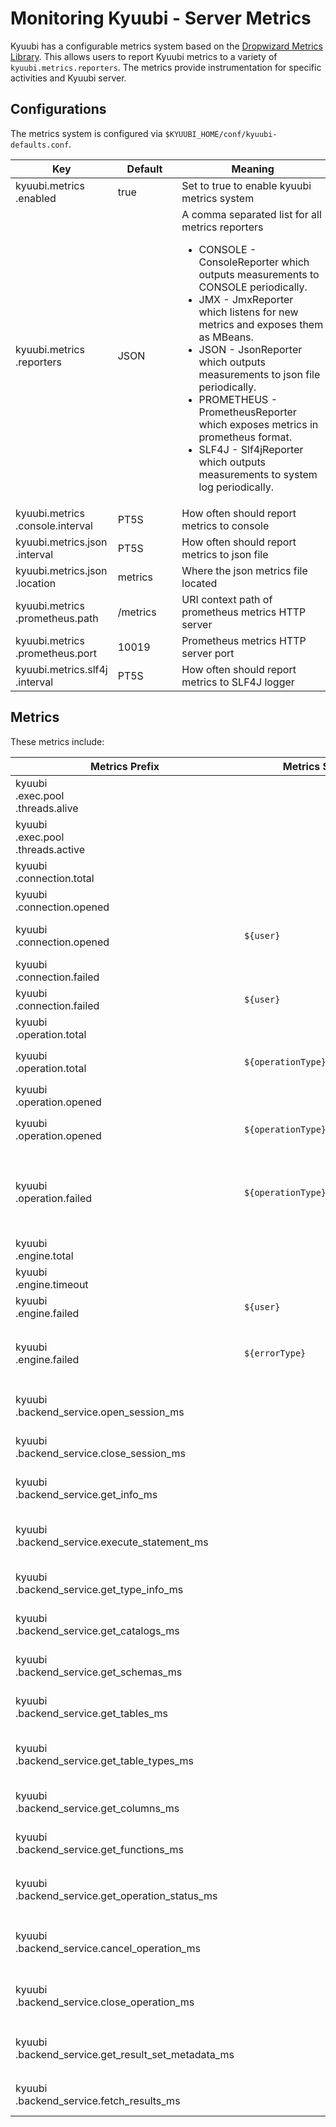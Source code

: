 <!--
 - Licensed to the Apache Software Foundation (ASF) under one or more
 - contributor license agreements.  See the NOTICE file distributed with
 - this work for additional information regarding copyright ownership.
 - The ASF licenses this file to You under the Apache License, Version 2.0
 - (the "License"); you may not use this file except in compliance with
 - the License.  You may obtain a copy of the License at
 -
 -   http://www.apache.org/licenses/LICENSE-2.0
 -
 - Unless required by applicable law or agreed to in writing, software
 - distributed under the License is distributed on an "AS IS" BASIS,
 - WITHOUT WARRANTIES OR CONDITIONS OF ANY KIND, either express or implied.
 - See the License for the specific language governing permissions and
 - limitations under the License.
 -->

# Monitoring Kyuubi - Server Metrics

Kyuubi has a configurable metrics system based on the [Dropwizard Metrics Library](https://metrics.dropwizard.io/).
This allows users to report Kyuubi metrics to a variety of `kyuubi.metrics.reporters`. 
The metrics provide instrumentation for specific activities and Kyuubi server.

## Configurations

The metrics system is configured via `$KYUUBI_HOME/conf/kyuubi-defaults.conf`.

Key | Default | Meaning | Type | Since
--- | --- | --- | --- | ---
kyuubi\.metrics<br>\.enabled|<div style='width: 65pt;word-wrap: break-word;white-space: normal'>true</div>|<div style='width: 170pt;word-wrap: break-word;white-space: normal'>Set to true to enable kyuubi metrics system</div>|<div style='width: 30pt'>boolean</div>|<div style='width: 20pt'>1.2.0</div>
kyuubi\.metrics<br>\.reporters|<div style='width: 65pt;word-wrap: break-word;white-space: normal'>JSON</div>|<div style='width: 170pt;word-wrap: break-word;white-space: normal'>A comma separated list for all metrics reporters<ul> <li>CONSOLE - ConsoleReporter which outputs measurements to CONSOLE periodically.</li> <li>JMX - JmxReporter which listens for new metrics and exposes them as MBeans.</li>  <li>JSON - JsonReporter which outputs measurements to json file periodically.</li> <li>PROMETHEUS - PrometheusReporter which exposes metrics in prometheus format.</li> <li>SLF4J - Slf4jReporter which outputs measurements to system log periodically.</li></ul></div>|<div style='width: 30pt'>seq</div>|<div style='width: 20pt'>1.2.0</div>
kyuubi\.metrics<br>\.console\.interval|<div style='width: 65pt;word-wrap: break-word;white-space: normal'>PT5S</div>|<div style='width: 170pt;word-wrap: break-word;white-space: normal'>How often should report metrics to console</div>|<div style='width: 30pt'>duration</div>|<div style='width: 20pt'>1.2.0</div>
kyuubi\.metrics\.json<br>\.interval|<div style='width: 65pt;word-wrap: break-word;white-space: normal'>PT5S</div>|<div style='width: 170pt;word-wrap: break-word;white-space: normal'>How often should report metrics to json file</div>|<div style='width: 30pt'>duration</div>|<div style='width: 20pt'>1.2.0</div>
kyuubi\.metrics\.json<br>\.location|<div style='width: 65pt;word-wrap: break-word;white-space: normal'>metrics</div>|<div style='width: 170pt;word-wrap: break-word;white-space: normal'>Where the json metrics file located</div>|<div style='width: 30pt'>string</div>|<div style='width: 20pt'>1.2.0</div>
kyuubi\.metrics<br>\.prometheus\.path|<div style='width: 65pt;word-wrap: break-word;white-space: normal'>/metrics</div>|<div style='width: 170pt;word-wrap: break-word;white-space: normal'>URI context path of prometheus metrics HTTP server</div>|<div style='width: 30pt'>string</div>|<div style='width: 20pt'>1.2.0</div>
kyuubi\.metrics<br>\.prometheus\.port|<div style='width: 65pt;word-wrap: break-word;white-space: normal'>10019</div>|<div style='width: 170pt;word-wrap: break-word;white-space: normal'>Prometheus metrics HTTP server port</div>|<div style='width: 30pt'>int</div>|<div style='width: 20pt'>1.2.0</div>
kyuubi\.metrics\.slf4j<br>\.interval|<div style='width: 65pt;word-wrap: break-word;white-space: normal'>PT5S</div>|<div style='width: 170pt;word-wrap: break-word;white-space: normal'>How often should report metrics to SLF4J logger</div>|<div style='width: 30pt'>duration</div>|<div style='width: 20pt'>1.2.0</div>

## Metrics

These metrics include:

Metrics Prefix | Metrics Suffix | Type | Since | Description
---|---|---|---|---
kyuubi<br/>.exec.pool<br/>.threads.alive  | | gauge | 1.2.0 |<div style='width: 150pt;word-wrap: break-word;white-space: normal'> threads keepAlive in the backend executive thread pool</div>
kyuubi<br/>.exec.pool<br/>.threads.active | | gauge | 1.2.0 |<div style='width: 150pt;word-wrap: break-word;white-space: normal'> threads active in the backend executive thread pool</div>
kyuubi<br/>.connection.total   | | counter | 1.2.0 |<div style='width: 150pt;word-wrap: break-word;white-space: normal'>  cumulative connection count</div>
kyuubi<br/>.connection.opened  | | gauge | 1.2.0 |<div style='width: 150pt;word-wrap: break-word;white-space: normal'> current active connection count</div>
kyuubi<br/>.connection.opened  | `${user}` | counter | 1.2.0 |<div style='width: 150pt;word-wrap: break-word;white-space: normal'> current active connections count requested by a `${user}`</div>
kyuubi<br/>.connection.failed  | | counter | 1.2.0 |<div style='width: 150pt;word-wrap: break-word;white-space: normal'>  cumulative failed connection count</div>
kyuubi<br/>.connection.failed  | `${user}` | counter | 1.2.0 |<div style='width: 150pt;word-wrap: break-word;white-space: normal'> cumulative failed connections for a `${user}`</div>
kyuubi<br/>.operation.total    | | counter | 1.5.0 |<div style='width: 150pt;word-wrap: break-word;white-space: normal'>  cumulative opened operation count</div>
kyuubi<br/>.operation.total    | `${operationType}` | counter | 1.5.0 |<div style='width: 150pt;word-wrap: break-word;white-space: normal'>  cumulative opened count for the operation `${operationType}`</div>
kyuubi<br/>.operation.opened   | | gauge | 1.5.0 |<div style='width: 150pt;word-wrap: break-word;white-space: normal'>  current opened operation count</div>
kyuubi<br/>.operation.opened   | `${operationType}` | counter | 1.5.0 |<div style='width: 150pt;word-wrap: break-word;white-space: normal'>  current opened count for the operation `${operationType}`</div>
kyuubi<br/>.operation.failed   | `${operationType}`.`${errorType}` | counter | 1.5.0 |<div style='width: 150pt;word-wrap: break-word;white-space: normal'>  cumulative failed count for the operation `${operationType}` with a particular `${errorType}`, e.g. `execute_statement.AnalysisException`</div>
kyuubi<br/>.engine.total       | | counter | 1.2.0 |<div style='width: 150pt;word-wrap: break-word;white-space: normal'>  cumulative created engines</div>
kyuubi<br/>.engine.timeout     | | counter | 1.2.0 |<div style='width: 150pt;word-wrap: break-word;white-space: normal'>  cumulative timeout engines</div>
kyuubi<br/>.engine.failed      | `${user}` | counter | 1.2.0 |<div style='width: 150pt;word-wrap: break-word;white-space: normal'>  cumulative explicitly failed engine count for a `${user}`</div>
kyuubi<br/>.engine.failed      | `${errorType}` | counter | 1.2.0 |<div style='width: 150pt;word-wrap: break-word;white-space: normal'> cumulative explicitly failed engine count for a particular `${errorType}`, e.g. `ClassNotFoundException`</div>
kyuubi<br/>.backend_service.open_session_ms            | | histogram | 1.5.0 |<div style='width: 150pt;word-wrap: break-word;white-space: normal'> kyuubi backend service `openSession` method time cost histogram statistics </div>
kyuubi<br/>.backend_service.close_session_ms           | | histogram | 1.5.0 |<div style='width: 150pt;word-wrap: break-word;white-space: normal'> kyuubi backend service `closeSession` method time cost histogram statistics </div>
kyuubi<br/>.backend_service.get_info_ms                | | histogram | 1.5.0 |<div style='width: 150pt;word-wrap: break-word;white-space: normal'> kyuubi backend service `getInfo` method time cost histogram statistics </div>
kyuubi<br/>.backend_service.execute_statement_ms       | | histogram | 1.5.0 |<div style='width: 150pt;word-wrap: break-word;white-space: normal'> kyuubi backend service `executeStatement` method time cost histogram statistics </div>
kyuubi<br/>.backend_service.get_type_info_ms           | | histogram | 1.5.0 |<div style='width: 150pt;word-wrap: break-word;white-space: normal'> kyuubi backend service `getTypeInfo` method time cost histogram statistics </div>
kyuubi<br/>.backend_service.get_catalogs_ms            | | histogram | 1.5.0 |<div style='width: 150pt;word-wrap: break-word;white-space: normal'> kyuubi backend service `getCatalogs` method time cost histogram statistics </div>
kyuubi<br/>.backend_service.get_schemas_ms             | | histogram | 1.5.0 |<div style='width: 150pt;word-wrap: break-word;white-space: normal'> kyuubi backend service `getSchemas` method time cost histogram statistics </div>
kyuubi<br/>.backend_service.get_tables_ms              | | histogram | 1.5.0 |<div style='width: 150pt;word-wrap: break-word;white-space: normal'> kyuubi backend service `getTables` method time cost histogram statistics </div>
kyuubi<br/>.backend_service.get_table_types_ms         | | histogram | 1.5.0 |<div style='width: 150pt;word-wrap: break-word;white-space: normal'> kyuubi backend service `getTableTypes` method time cost histogram statistics </div>
kyuubi<br/>.backend_service.get_columns_ms             | | histogram | 1.5.0 |<div style='width: 150pt;word-wrap: break-word;white-space: normal'> kyuubi backend service `getColumns` method time cost histogram statistics </div>
kyuubi<br/>.backend_service.get_functions_ms           | | histogram | 1.5.0 |<div style='width: 150pt;word-wrap: break-word;white-space: normal'> kyuubi backend service `getFunctions` method time cost histogram statistics </div>
kyuubi<br/>.backend_service.get_operation_status_ms    | | histogram | 1.5.0 |<div style='width: 150pt;word-wrap: break-word;white-space: normal'> kyuubi backend service `getOperationStatus` method time cost histogram statistics </div>
kyuubi<br/>.backend_service.cancel_operation_ms        | | histogram | 1.5.0 |<div style='width: 150pt;word-wrap: break-word;white-space: normal'> kyuubi backend service `cancelOperation` method time cost histogram statistics </div>
kyuubi<br/>.backend_service.close_operation_ms         | | histogram | 1.5.0 |<div style='width: 150pt;word-wrap: break-word;white-space: normal'> kyuubi backend service `closeOperation` method time cost histogram statistics </div>
kyuubi<br/>.backend_service.get_result_set_metadata_ms | | histogram | 1.5.0 |<div style='width: 150pt;word-wrap: break-word;white-space: normal'> kyuubi backend service `getResultSetMetadata` method time cost histogram statistics </div>
kyuubi<br/>.backend_service.fetch_results_ms           | | histogram | 1.5.0 |<div style='width: 150pt;word-wrap: break-word;white-space: normal'> kyuubi backend service `fetchResults` method time cost histogram statistics </div>

